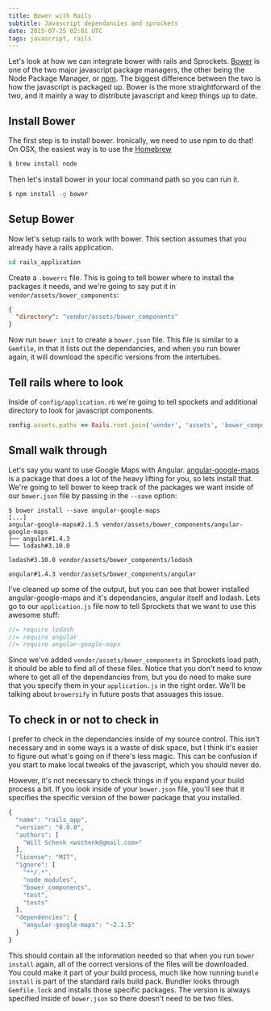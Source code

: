 ```yaml
---
title: Bower with Rails
subtitle: Javascript dependancies and sprockets
date: 2015-07-25 02:01 UTC
tags: javascript, rails
---
```




Let's look at how we can integrate bower with rails and Sprockets. [Bower](http://bower.io) is one of the two major javascript package managers, the other being the Node Package Manager, or [npm](https://www.npmjs.com).  The biggest difference between the two is how the javascript is packaged up.  Bower is the more straightforward of the two, and it mainly a way to distribute javascript and keep things up to date.

## Install Bower
The first step is to install bower.  Ironically, we need to use npm to do that!  On OSX, the easiest way is to use the [Homebrew](http://brew.sh)

```sh
$ brew install node
```

Then let's install bower in your local command path so you can run it.

```sh
$ npm install -g bower
```

## Setup Bower

Now let's setup rails to work with bower.  This section assumes that you already have a rails application.

```sh
cd rails_application
```

Create a `.bowerrc` file. This is going to tell bower where to install the packages it needs, and we're going to say put it in `vendor/assets/bower_components`:

```json
{
  "directory": "vendor/assets/bower_components"
}
```

Now run `bower init` to create a `bower.json` file.  This file is similar to a `Gemfile`, in that it lists out the dependancies, and when you run bower again, it will download the specific versions from the intertubes.

## Tell rails where to look

Inside of `config/application.rb` we're going to tell spockets and additional directory to look for javascript components.

```rb
config.assets.paths << Rails.root.join('vendor', 'assets', 'bower_components')
```

## Small walk through

Let's say you want to use Google Maps with Angular.  [angular-google-maps](http://angular-ui.github.io/angular-google-maps/#!/) is a package that does a lot of the heavy lifting for you, so lets install that.  We're going to tell bower to keep track of the packages we want inside of our `bower.json` file by passing in the `--save` option:

```
$ bower install --save angular-google-maps
[...]
angular-google-maps#2.1.5 vendor/assets/bower_components/angular-google-maps
├── angular#1.4.3
└── lodash#3.10.0

lodash#3.10.0 vendor/assets/bower_components/lodash

angular#1.4.3 vendor/assets/bower_components/angular
```

I've cleaned up some of the output, but you can see that bower installed angular-google-maps and it's dependancies, angular itself and lodash.  Lets go to our `application.js` file now to tell Sprockets that we want to use this awesome stuff:

```js
//= require lodash
//= require angular
//= require angular-google-maps
```

Since we've added `vendor/assets/bower_components` in Sprockets load path, it should be able to find all of these files.  Notice that you don't need to know where to get all of the dependancies from, but you do need to make sure that you specify them in your `application.js` in the right order.  We'll be talking about `browersify` in future posts that assuages this issue.

## To check in or not to check in

I prefer to check in the dependancies inside of my source control.  This isn't necessary and in some ways is a waste of disk space, but I think it's easier to figure out what's going on if there's less magic.  This can be confusion if you start to make local tweaks of the javascript, which you should never do.

However, it's not necessary to check things in if you expand your build process a bit.  If you look inside of your `bower.json` file, you'll see that it specifies the specific version of the bower package that you installed.

```js
{
  "name": "rails_app",
  "version": "0.0.0",
  "authors": [
    "Will Schenk <wschenk@gmail.com>"
  ],
  "license": "MIT",
  "ignore": [
    "**/.*",
    "node_modules",
    "bower_components",
    "test",
    "tests"
  ],
  "dependencies": {
    "angular-google-maps": "~2.1.5"
  }
}
```

This should contain all the information needed so that when you run `bower install` again, all of the correct versions of the files will be downloaded.  You could make it part of your build process, much like how running `bundle install` is part of the standard rails build pack.  Bundler looks through `Gemfile.lock` and installs those specific packages.  The version is always specified inside of `bower.json` so there doesn't need to be two files.

